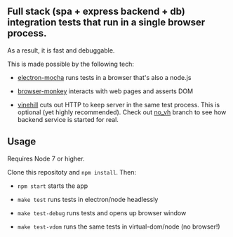 Full stack (spa + express backend + db) integration tests that run in a single browser process.
--------

As a result, it is fast and debuggable.

This is made possible by the following tech:

- [electron-mocha](https://github.com/jprichardson/electron-mocha) runs tests in a browser that's also a node.js

- [browser-monkey](https://github.com/featurist/browser-monkey) interacts with web pages and asserts DOM

- [vinehill](https://github.com/featurist/vinehill) cuts out HTTP to keep server in the same test process. This is optional (yet highly recommended). Check out [no_vh](../../tree/no_vh) branch to see how backend service is started for real.

Usage
--------

Requires Node 7 or higher.

Clone this repositoty and `npm install`. Then:

- `npm start` starts the app

- `make test` runs tests in electron/node headlessly

- `make test-debug` runs tests and opens up browser window

- `make test-vdom` runs the same tests in virtual-dom/node (no browser!)
